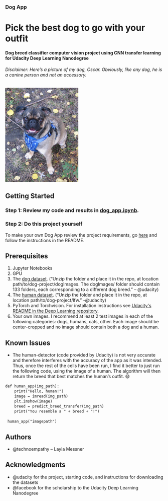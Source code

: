 ### Dog App
# Pick the best dog to go with your outfit

#### Dog breed classifier computer vision project using CNN transfer learning for Udacity Deep Learning Nanodegree

###### Disclaimer: Here’s a picture of my dog, Oscar. Obviously, like any dog, he is a canine person and not an accessory.  

![My dog, Oscar is a Pug/Boston terrier](/Osc.jpg "Title")

## Getting Started
### Step 1: Review my code and results in [dog_app.ipynb](https://github.com/technoempathy/dog-app/blob/master/dog_app.ipynb "Title").

### Step 2: Do this project yourself
To make your own Dog App review the project requirements, go [here](https://github.com/udacity/deep-learning-v2-pytorch/tree/master/project-dog-classification "Title") and follow the instructions in the README.

## Prerequisites
1. Jupyter Notebooks
2. GPU
3. The [dog dataset](https://s3-us-west-1.amazonaws.com/udacity-aind/dog-project/dogImages.zip "title"). (“Unzip the folder and place it in the repo, at location path/to/dog-project/dogImages. The dogImages/ folder should contain 133 folders, each corresponding to a different dog breed.” – @udacity)
4.	The [human dataset](http://vis-www.cs.umass.edu/lfw/lfw.tgz "Title"). (“Unzip the folder and place it in the repo, at location path/to/dog-project/lfw.” -@udacity) 
5.	PyTorch and Torchvision. For installation instructions see [Udacity's README in the Deep Learning repository](https://github.com/udacity/deep-learning-v2-pytorch "Title").
6.	Your own images. I recommend at least 2 test images in each of the following categories: dogs, humans, cats, other. Each image should be center-cropped and no image should contain both a dog and a human.

## Known Issues
* The human-detector (code provided by Udacity) is not very accurate and therefore interferes with the accuracy of the app as it was intended. Thus, once the rest of the cells have been run, I find it better to just run the following code, using the image of a human. The algorithm will then return the breed that best matches the human’s outfit. :smile:

```
def human_app(img_path):
    print("Hello, human!")
    image = imread(img_path)
    plt.imshow(image)
    breed = predict_breed_transfer(img_path)
    print("You resemble a " + breed + "!")
 
 human_app("imagepath")
 ```

## Authors
- @technoempathy – Layla Messner 

## Acknowledgments
-	@udacity for the project, starting code, and instructions for downloading the datasets
-	@facebook for the scholarship to the Udacity Deep Learning Nanodegree
